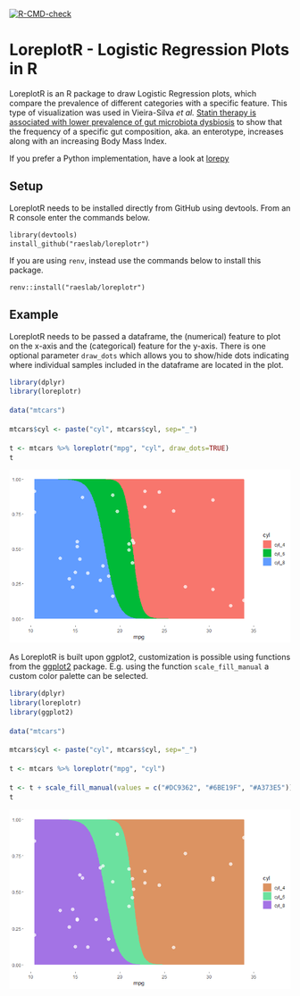 <!-- badges: start -->
[![R-CMD-check](https://github.com/raeslab/loreplotr/actions/workflows/R-CMD-check.yaml/badge.svg)](https://github.com/raeslab/loreplotr/actions/workflows/R-CMD-check.yaml)
<!-- badges: end -->

# LoreplotR - Logistic Regression Plots in R

LoreplotR is an R package to draw Logistic Regression plots, which compare the prevalence of different categories with a specific feature. This type of visualization was used in Vieira-Silva *et al.* [Statin therapy is associated with lower prevalence of gut microbiota dysbiosis](https://www.nature.com/articles/s41586-020-2269-x) to show that the frequency of a specific gut composition, aka. an enterotype, increases along with an increasing Body Mass Index. 

If you prefer a Python implementation, have a look at [lorepy](https://github.com/raeslab/lorepy)


## Setup

LoreplotR needs to be installed directly from GitHub using devtools. From an R console enter the commands below.


```commandline
library(devtools)
install_github("raeslab/loreplotr")
```

If you are using ```renv```, instead use the commands below to install this package.

```commandline
renv::install("raeslab/loreplotr")
```


## Example

LoreplotR needs to be passed a dataframe, the (numerical) feature to plot on the x-axis and the (categorical) feature for the y-axis. There is one optional parameter ```draw_dots``` which allows you to show/hide dots indicating where individual samples included in the dataframe are located in the plot.

```R
library(dplyr)
library(loreplotr)

data("mtcars")

mtcars$cyl <- paste("cyl", mtcars$cyl, sep="_")

t <- mtcars %>% loreplotr("mpg", "cyl", draw_dots=TRUE)
t

```

![Example loreplot using mtcars dataset](./docs/img/loreplot_cars_example.png)

As LoreplotR is built upon ggplot2, customization is possible using functions from the [ggplot2](https://ggplot2.tidyverse.org/) package. E.g. using the function ```scale_fill_manual``` a custom color palette can be selected.


```R
library(dplyr)
library(loreplotr)
library(ggplot2)

data("mtcars")

mtcars$cyl <- paste("cyl", mtcars$cyl, sep="_")

t <- mtcars %>% loreplotr("mpg", "cyl")

t <- t + scale_fill_manual(values = c("#DC9362", "#6BE19F", "#A373E5"))
t
```
![Example loreplot using mtcars dataset and custom colors](./docs/img/loreplot_custom_colors.png)
